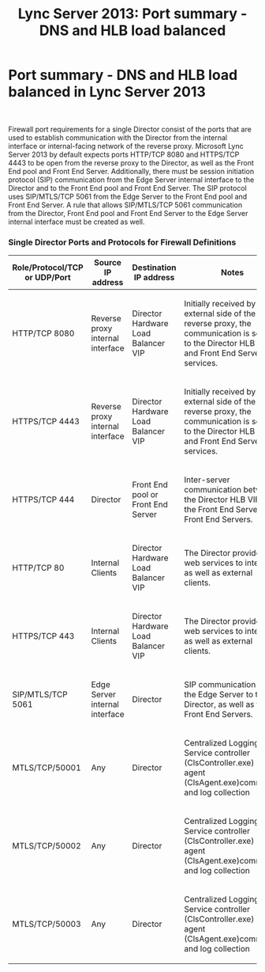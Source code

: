 ﻿---
title: 'Lync Server 2013: Port summary - DNS and HLB load balanced'
TOCTitle: Port summary - DNS and HLB load balanced
ms:assetid: b07c37e4-820e-46ee-a678-1da95d1b87af
ms:mtpsurl: https://technet.microsoft.com/en-us/library/JJ205179(v=OCS.15)
ms:contentKeyID: 48185149
ms.date: 07/23/2014
mtps_version: v=OCS.15
---

# Port summary - DNS and HLB load balanced in Lync Server 2013

 


Firewall port requirements for a single Director consist of the ports that are used to establish communication with the Director from the internal interface or internal-facing network of the reverse proxy. Microsoft Lync Server 2013 by default expects ports HTTP/TCP 8080 and HTTPS/TCP 4443 to be open from the reverse proxy to the Director, as well as the Front End pool and Front End Server. Additionally, there must be session initiation protocol (SIP) communication from the Edge Server internal interface to the Director and to the Front End pool and Front End Server. The SIP protocol uses SIP/MTLS/TCP 5061 from the Edge Server to the Front End pool and Front End Server. A rule that allows SIP/MTLS/TCP 5061 communication from the Director, Front End pool and Front End Server to the Edge Server internal interface must be created as well.

### Single Director Ports and Protocols for Firewall Definitions

<table>
<colgroup>
<col style="width: 25%" />
<col style="width: 25%" />
<col style="width: 25%" />
<col style="width: 25%" />
</colgroup>
<thead>
<tr class="header">
<th>Role/Protocol/TCP or UDP/Port</th>
<th>Source IP address</th>
<th>Destination IP address</th>
<th>Notes</th>
</tr>
</thead>
<tbody>
<tr class="odd">
<td><p>HTTP/TCP 8080</p></td>
<td><p>Reverse proxy internal interface</p></td>
<td><p>Director Hardware Load Balancer VIP</p></td>
<td><p>Initially received by the external side of the reverse proxy, the communication is sent on to the Director HLB VIP and Front End Server web services.</p></td>
</tr>
<tr class="even">
<td><p>HTTPS/TCP 4443</p></td>
<td><p>Reverse proxy internal interface</p></td>
<td><p>Director Hardware Load Balancer VIP</p></td>
<td><p>Initially received by the external side of the reverse proxy, the communication is sent on to the Director HLB VIP and Front End Server web services.</p></td>
</tr>
<tr class="odd">
<td><p>HTTPS/TCP 444</p></td>
<td><p>Director</p></td>
<td><p>Front End pool or Front End Server</p></td>
<td><p>Inter-server communication between the Director HLB VIP and the Front End Server or Front End Servers.</p></td>
</tr>
<tr class="even">
<td><p>HTTP/TCP 80</p></td>
<td><p>Internal Clients</p></td>
<td><p>Director Hardware Load Balancer VIP</p></td>
<td><p>The Director provides web services to internal as well as external clients.</p></td>
</tr>
<tr class="odd">
<td><p>HTTPS/TCP 443</p></td>
<td><p>Internal Clients</p></td>
<td><p>Director Hardware Load Balancer VIP</p></td>
<td><p>The Director provides web services to internal as well as external clients.</p></td>
</tr>
<tr class="even">
<td><p>SIP/MTLS/TCP 5061</p></td>
<td><p>Edge Server internal interface</p></td>
<td><p>Director</p></td>
<td><p>SIP communication from the Edge Server to the Director, as well as the Front End Servers.</p></td>
</tr>
<tr class="odd">
<td><p>MTLS/TCP/50001</p></td>
<td><p>Any</p></td>
<td><p>Director</p></td>
<td><p>Centralized Logging Service controller (ClsController.exe) or agent (ClsAgent.exe)commands and log collection</p></td>
</tr>
<tr class="even">
<td><p>MTLS/TCP/50002</p></td>
<td><p>Any</p></td>
<td><p>Director</p></td>
<td><p>Centralized Logging Service controller (ClsController.exe) or agent (ClsAgent.exe)commands and log collection</p></td>
</tr>
<tr class="odd">
<td><p>MTLS/TCP/50003</p></td>
<td><p>Any</p></td>
<td><p>Director</p></td>
<td><p>Centralized Logging Service controller (ClsController.exe) or agent (ClsAgent.exe)commands and log collection</p></td>
</tr>
</tbody>
</table>

